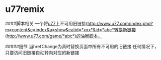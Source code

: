 # u77remix



####脚本相关
一个将[u77]上不可用旧链接(http://www.u77.com/index.php?m=content&c=index&a=show&catid=*xxx*&id=*abc*转换新链接(http://www.u77.com/game/*abc*)的油猴脚本。

#####细节
当hrefChange为真时替换页面中所有不可用的旧链接
任何情况下，只要访问旧链接自动转向对应的新链接

[u77]:	http://www.u77.com